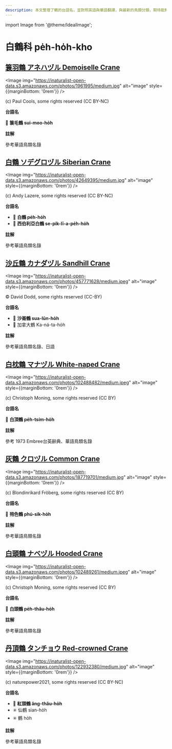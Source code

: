 ```yaml
---
description: 本文整理了鶴的台語名，並對照英語與華語翻譯，與最新的鳥類分類，期待能夠供未來的台語鳥類圖鑑當作參考
---
```


import Image from '@theme/IdealImage';

# 白鶴科 pe̍h-ho̍h-kho

## [簑羽鶴 アネハヅル Demoiselle Crane](https://ebird.org/species/demcra1)

<Image img="https://inaturalist-open-data.s3.amazonaws.com/photos/1961995/medium.jpg" alt="image" style={{marginBottom: '0rem'}} />

<div className="image-caption">
(c) Paul Cools, some rights reserved (CC BY-NC)
</div>

**台語名**

🎯 **簑毛鶴 sui-moo-ho̍h**

**註解**

參考華語鳥類名錄

## [白鶴 ソデグロヅル Siberian Crane](https://ebird.org/species/sibcra1)

<Image img="https://inaturalist-open-data.s3.amazonaws.com/photos/42649395/medium.jpg" alt="image" style={{marginBottom: '0rem'}} />

<div className="image-caption">
(c) Andy Lazere, some rights reserved (CC BY-NC)
</div>

**台語名**

- 🎯 **白鶴 pe̍h-ho̍h**
- 🎯 **西伯利亞白鶴 se-pik-lī-a-pe̍h-ho̍h**

**註解**

參考華語鳥類名錄

## [沙丘鶴 カナダヅル Sandhill Crane](https://ebird.org/species/sancra)

<Image img="https://inaturalist-open-data.s3.amazonaws.com/photos/457771628/medium.jpeg" alt="image" style={{marginBottom: '0rem'}} />

<div className="image-caption">
© David Dodd, some rights reserved (CC-BY)
</div>

**台語名**

- 🎯 **沙崙鶴 sua-lūn-ho̍h**
- 🎯 加拿大鶴 Ka-ná-ta-ho̍h

**註解**

參考華語鳥類名錄、日語

## [白枕鶴 マナヅル White-naped Crane](https://ebird.org/species/whncra1)

<Image img="https://inaturalist-open-data.s3.amazonaws.com/photos/102488482/medium.jpeg" alt="image" style={{marginBottom: '0rem'}} />

<div className="image-caption">
(c) Christoph Moning, some rights reserved (CC BY)
</div>

**台語名**

🎯 **白頂鶴 pe̍h-tsím-ho̍h**

**註解**

參考 1973 Embree台英辭典、華語鳥類名錄

## [灰鶴 クロヅル Common Crane](https://ebird.org/species/comcra)

<Image img="https://inaturalist-open-data.s3.amazonaws.com/photos/187719701/medium.jpg" alt="image" style={{marginBottom: '0rem'}} />

<div className="image-caption">
(c) Blondinrikard Fröberg, some rights reserved (CC BY)
</div>

**台語名**

🎯 **殕色鶴 phú-sik-ho̍h**

**註解**

參考華語鳥類名錄

## [白頭鶴 ナベヅル Hooded Crane](https://ebird.org/species/hoocra1)

<Image img="https://inaturalist-open-data.s3.amazonaws.com/photos/102489261/medium.jpeg" alt="image" style={{marginBottom: '0rem'}} />

<div className="image-caption">
(c) Christoph Moning, some rights reserved (CC BY)
</div>

**台語名**

🎯 **白頭鶴 pe̍h-thâu-ho̍h**

**註解**

參考華語鳥類名錄

## [丹頂鶴 タンチョウ Red-crowned Crane](https://ebird.org/species/reccra1)

<Image img="https://inaturalist-open-data.s3.amazonaws.com/photos/122932380/medium.jpg" alt="image" style={{marginBottom: '0rem'}} />

<div className="image-caption">
(c) naturepower2021, some rights reserved (CC BY-NC)
</div>

**台語名**

- 🎯 **紅頭鶴 âng-thâu-ho̍h**
- ✳️ 仙鶴 sian-ho̍h
- ✳️ 鶴 ho̍h

**註解**

參考華語鳥類名錄
